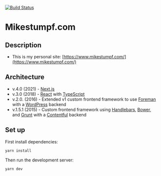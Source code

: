 [![Build Status](https://travis-ci.org/mike-stumpf/mikestumpf.com.svg?branch=master)](https://travis-ci.org/mike-stumpf/mikestumpf.com)

# Mikestumpf.com


## Description
* This is my personal site: [https://www.mikestumpf.com/](https://www.mikestumpf.com/)


## Architecture
* v.4.0 (2021) - [Next.js](https://nextjs.org/)
* v.3.0 (2018) - [React](https://reactjs.org/) with [TypeScript](https://www.typescriptlang.org/)
* v.2.0. (2016) - Extended v1 custom frontend framework to use [Foreman](https://www.npmjs.com/package/foreman) with a [WordPress](https://wordpress.com/) backend
* v.1.5.1 (2015) - Custom frontend framework using [Handlebars](https://handlebarsjs.com/), [Bower](https://bower.io/), and [Grunt](https://gruntjs.com/) with a [Contentful](https://www.contentful.com/) backend


## Set up
First install dependencies:
```bash
yarn install
```

Then run the development server:
```bash
yarn dev
```